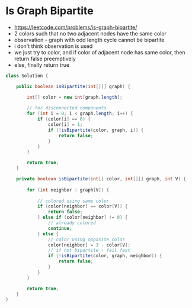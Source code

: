 # Is Graph Bipartite

- https://leetcode.com/problems/is-graph-bipartite/
- 2 colors such that no two adjacent nodes have the same color
- observation - graph with odd length cycle cannot be bipartite
- i don't think observation is used
- we just try to color, and if color of adjacent node has same color, then return false preemptively
- else, finally return true

```java
class Solution {

    public boolean isBipartite(int[][] graph) {

        int[] color = new int[graph.length];
        
        // for disconnected components
        for (int i = 0; i < graph.length; i++) {
            if (color[i] == 0) {
                color[i] = 1;
                if (!isBipartite(color, graph, i)) {
                    return false;
                }
            }
        }

        return true;
    }

    private boolean isBipartite(int[] color, int[][] graph, int V) {
        
        for (int neighbor : graph[V]) {
                
            // colored using same color
            if (color[neighbor] == color[V]) {
                return false;
            } else if (color[neighbor] != 0) {
                // already colored
                continue;
            } else {
                // color using opposite color
                color[neighbor] = 3 - color[V];
                // if not bipartite - fail fast
                if (!isBipartite(color, graph, neighbor)) {
                    return false;
                }
            }
        }

        return true;
    }
}
```
